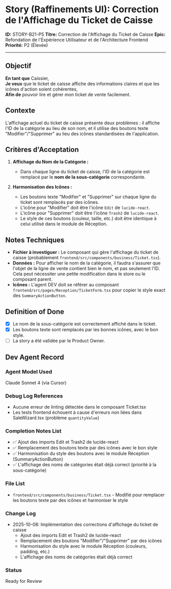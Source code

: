 # Story (Raffinements UI): Correction de l'Affichage du Ticket de Caisse

**ID:** STORY-B21-P5
**Titre:** Correction de l'Affichage du Ticket de Caisse
**Epic:** Refondation de l'Expérience Utilisateur et de l'Architecture Frontend
**Priorité:** P2 (Élevée)

---

## Objectif

**En tant que** Caissier,  
**Je veux** que le ticket de caisse affiche des informations claires et que les icônes d'action soient cohérentes,  
**Afin de** pouvoir lire et gérer mon ticket de vente facilement.

## Contexte

L'affichage actuel du ticket de caisse présente deux problèmes : il affiche l'ID de la catégorie au lieu de son nom, et il utilise des boutons texte "Modifier"/"Supprimer" au lieu des icônes standardisées de l'application.

## Critères d'Acceptation

1.  **Affichage du Nom de la Catégorie :**
    -   Dans chaque ligne du ticket de caisse, l'ID de la catégorie est remplacé par le **nom de la sous-catégorie** correspondante.

2.  **Harmonisation des Icônes :**
    -   Les boutons texte "Modifier" et "Supprimer" sur chaque ligne du ticket sont remplacés par des icônes.
    -   L'icône pour "Modifier" doit être l'icône `Edit` de `lucide-react`.
    -   L'icône pour "Supprimer" doit être l'icône `Trash2` de `lucide-react`.
    -   Le style de ces boutons (couleur, taille, etc.) doit être identique à celui utilisé dans le module de Réception.

## Notes Techniques

-   **Fichier à investiguer :** Le composant qui gère l'affichage du ticket de caisse (probablement `frontend/src/components/business/Ticket.tsx`).
-   **Données :** Pour afficher le nom de la catégorie, il faudra s'assurer que l'objet de la ligne de vente contient bien le nom, et pas seulement l'ID. Cela peut nécessiter une petite modification dans le store ou le composant parent.
-   **Icônes :** L'agent DEV doit se référer au composant `frontend/src/pages/Reception/TicketForm.tsx` pour copier le style exact des `SummaryActionButton`.

## Definition of Done

- [x] Le nom de la sous-catégorie est correctement affiché dans le ticket.
- [x] Les boutons texte sont remplacés par les bonnes icônes, avec le bon style.
- [ ] La story a été validée par le Product Owner.

## Dev Agent Record

### Agent Model Used
Claude Sonnet 4 (via Cursor)

### Debug Log References
- Aucune erreur de linting détectée dans le composant Ticket.tsx
- Les tests frontend échouent à cause d'erreurs non liées dans SaleWizard.tsx (problème `quantityValue`)

### Completion Notes List
- ✅ Ajout des imports Edit et Trash2 de lucide-react
- ✅ Remplacement des boutons texte par des icônes avec le bon style
- ✅ Harmonisation du style des boutons avec le module Réception (SummaryActionButton)
- ✅ L'affichage des noms de catégories était déjà correct (priorité à la sous-catégorie)

### File List
- `frontend/src/components/business/Ticket.tsx` - Modifié pour remplacer les boutons texte par des icônes et harmoniser le style

### Change Log
- 2025-10-08: Implémentation des corrections d'affichage du ticket de caisse
  - Ajout des imports Edit et Trash2 de lucide-react
  - Remplacement des boutons "Modifier"/"Supprimer" par des icônes
  - Harmonisation du style avec le module Réception (couleurs, padding, etc.)
  - L'affichage des noms de catégories était déjà correct

### Status
Ready for Review
